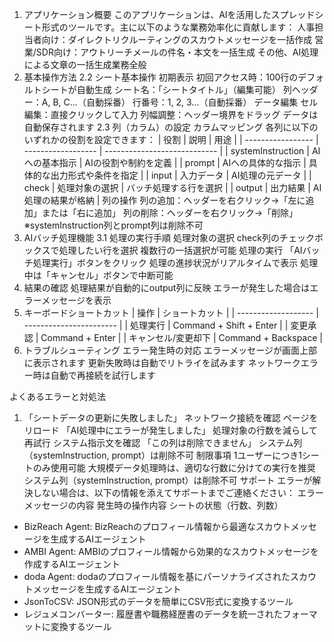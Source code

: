 1. アプリケーション概要
このアプリケーションは、AIを活用したスプレッドシート形式のツールです。主に以下のような業務効率化に貢献します：
人事担当者向け：ダイレクトリクルーティングのスカウトメッセージを一括作成
営業/SDR向け：アウトリーチメールの件名・本文を一括生成
その他、AI処理による文章の一括生成業務全般
2. 基本操作方法
2.2 シート基本操作
初期表示
初回アクセス時：100行のデフォルトシートが自動生成
シート名：「シートタイトル」（編集可能）
列ヘッダー：A, B, C...（自動採番）
行番号：1, 2, 3...（自動採番）
データ編集
セル編集：直接クリックして入力
列幅調整：ヘッダー境界をドラッグ
データは自動保存されます
2.3 列（カラム）の設定
カラムマッピング
各列に以下のいずれかの役割を設定できます：
| 役割              | 説明               | 用途                         |
| ----------------- | ------------------ | ---------------------------- |
| systemInstruction | AIへの基本指示     | AIの役割や制約を定義         |
| prompt            | AIへの具体的な指示 | 具体的な出力形式や条件を指定 |
| input             | 入力データ         | AI処理の元データ             |
| check             | 処理対象の選択     | バッチ処理する行を選択       |
| output            | 出力結果           | AI処理の結果が格納           |
列の操作
列の追加：ヘッダーを右クリック→「左に追加」または「右に追加」
列の削除：ヘッダーを右クリック→「削除」
※systemInstruction列とprompt列は削除不可
3. AIバッチ処理機能
3.1 処理の実行手順
処理対象の選択
check列のチェックボックスで処理したい行を選択
複数行の一括選択が可能
処理の実行
「AIバッチ処理実行」ボタンをクリック
処理の進捗状況がリアルタイムで表示
処理中は「キャンセル」ボタンで中断可能
3. 結果の確認
処理結果が自動的にoutput列に反映
エラーが発生した場合はエラーメッセージを表示
4. キーボードショートカット
| 操作                | ショートカット          |
| ------------------- | ----------------------- |
| 処理実行            | Command + Shift + Enter |
| 変更承認            | Command + Enter         |
| キャンセル/変更却下 | Command + Backspace     |
5. トラブルシューティング
エラー発生時の対応
エラーメッセージが画面上部に表示されます
更新失敗時は自動でリトライを試みます
ネットワークエラー時は自動で再接続を試行します

よくあるエラーと対処法
1. 「シートデータの更新に失敗しました」
ネットワーク接続を確認
ページをリロード
「AI処理中にエラーが発生しました」
処理対象の行数を減らして再試行
システム指示文を確認
「この列は削除できません」
システム列（systemInstruction, prompt）は削除不可
制限事項
1ユーザーにつき1シートのみ使用可能
大規模データ処理時は、適切な行数に分けての実行を推奨
システム列（systemInstruction, prompt）は削除不可
サポート
エラーが解決しない場合は、以下の情報を添えてサポートまでご連絡ください：
エラーメッセージの内容
発生時の操作内容
シートの状態（行数、列数）




- BizReach Agent: BizReachのプロフィール情報から最適なスカウトメッセージを生成するAIエージェント
- AMBI Agent: AMBIのプロフィール情報から効果的なスカウトメッセージを作成するAIエージェント
- doda Agent: dodaのプロフィール情報を基にパーソナライズされたスカウトメッセージを生成するAIエージェント
- JsonToCSV: JSON形式のデータを簡単にCSV形式に変換するツール
- レジュメコンバーター: 履歴書や職務経歴書のデータを統一されたフォーマットに変換するツール